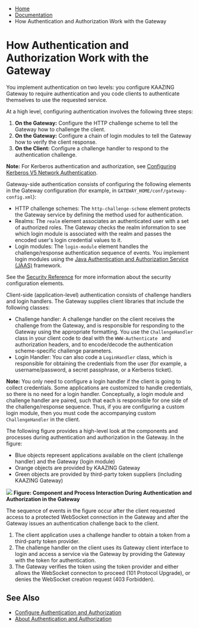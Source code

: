 -   [Home](../../index.md)
-   [Documentation](../index.md)
-   How Authentication and Authorization Work with the Gateway

How Authentication and Authorization Work with the Gateway
=================================================================================================================

You implement authentication on two levels: you configure KAAZING Gateway to require authentication and you code clients to authenticate themselves to use the requested service.

At a high level, configuring authentication involves the following three steps:

1.  **On the Gateway:** Configure the HTTP challenge scheme to tell the Gateway how to challenge the client.
2.  **On the Gateway:** Configure a chain of login modules to tell the Gateway how to verify the client response.
3.  **On the Client:** Configure a challenge handler to respond to the authentication challenge.

**Note:** For Kerberos authentication and authorization, see [Configuring Kerberos V5 Network Authentication](o_auth_configure_config_kerberos.md).

Gateway-side authentication consists of configuring the following elements in the Gateway configuration (for example, in `GATEWAY_HOME/conf/gateway-config.xml`):

-   HTTP challenge schemes: The `http-challenge-scheme` element protects the Gateway service by defining the method used for authentication.
-   Realms: The `realm` element associates an authenticated user with a set of authorized roles. The Gateway checks the realm information to see which login module is associated with the realm and passes the encoded user's login credential values to it.
-   Login modules: The `login-module` element handles the challenge/response authentication sequence of events. You implement login modules using the [Java Authentication and Authorization Service (JAAS)](http://docs.oracle.com/javase/7/docs/technotes/guides/security/jaas/JAASRefGuide.html "JAAS Reference Guide") framework.

See the [Security Reference](../admin-reference/r_configure_gateway_security.md) for more information about the security configuration elements.

Client-side (application-level) authentication consists of challenge handlers and login handlers. The Gateway supplies client libraries that include the following classes:

-   Challenge handler: A challenge handler on the client receives the challenge from the Gateway, and is responsible for responding to the Gateway using the appropriate formatting. You use the `ChallengeHandler` class in your client code to deal with the `WWW-Authenticate ` and authorization headers, and to encode/decode the authentication scheme-specific challenge parameters.
-   Login Handler: You can also code a `LoginHandler` class, which is responsible for obtaining the credentials from the user (for example, a username/password, a secret passphrase, or a Kerberos ticket).

**Note:** You only need to configure a login handler if the client is going to collect credentials. Some applications are customized to handle credentials, so there is no need for a login handler.
Conceptually, a login module and challenge handler are paired, such that each is responsible for one side of the challenge/response sequence. Thus, if you are configuring a custom login module, then you must code the accompanying custom `ChallengeHandler` in the client.

The following figure provides a high-level look at the components and processes during authentication and authorization in the Gateway. In the figure:

-   Blue objects represent applications available on the client (challenge handler) and the Gateway (login module)
-   Orange objects are provided by KAAZING Gateway
-   Green objects are provided by third-party token suppliers (including KAAZING Gateway)

![](../images/f-security-components-b.png)
**Figure: Component and Process Interaction During Authentication and Authorization in the Gateway**

The sequence of events in the figure occur after the client requested access to a protected WebSocket connection in the Gateway and after the Gateway issues an authentication challenge back to the client.

1.  The client application uses a challenge handler to obtain a token from a third-party token provider.
2.  The challenge handler on the client uses its Gateway client interface to login and access a service via the Gateway by providing the Gateway with the token for authentication.
3.  The Gateway verifies the token using the token provider and either allows the WebSocket connecton to proceed (101 Protocol Upgrade), or denies the WebSocket creation request (403 Forbidden).

See Also
------------------------------

-   [Configure Authentication and Authorization](o_auth_configure.md)
-   [About Authentication and Authorization](c_auth_about.md)
